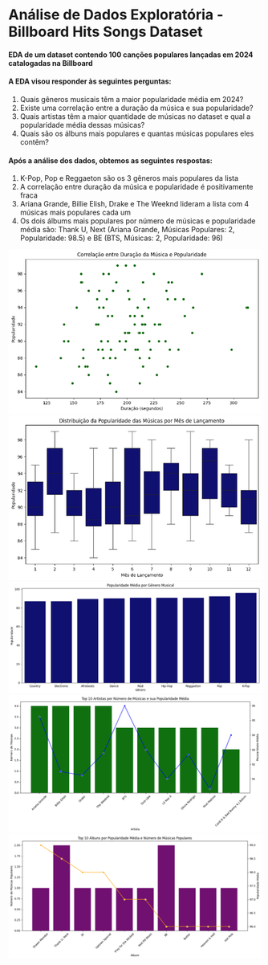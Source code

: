 # Análise de Dados Exploratória - Billboard Hits Songs Dataset

<h4>EDA de um dataset contendo 100 canções populares lançadas em 2024 catalogadas na Billboard</h5>
<h4>A EDA visou responder às seguintes perguntas:</h4>

1. Quais gêneros musicais têm a maior popularidade média em 2024?
2. Existe uma correlação entre a duração da música e sua popularidade?
3. Quais artistas têm a maior quantidade de músicas no dataset e qual a popularidade média dessas músicas?
4. Quais são os álbuns mais populares e quantas músicas populares eles contêm?

<h4>Após a análise dos dados, obtemos as seguintes respostas:</h4>

1. K-Pop, Pop e Reggaeton são os 3 gêneros mais populares da lista
2. A correlação entre duração da música e popularidade é positivamente fraca
3. Ariana Grande, Billie Elish, Drake e The Weeknd lideram a lista com 4 músicas mais populares cada um
4. Os dois álbums mais populares por número de músicas e popularidade média são: Thank U, Next (Ariana Grande, Músicas Populares: 2, Popularidade: 98.5) e BE (BTS, Músicas: 2, Popularidade: 96)


<img src="https://github.com/bigpedrolucas/eda_billboard_songs/blob/master/charts/fig2.png">

<img src="https://github.com/bigpedrolucas/eda_billboard_songs/blob/master/charts/fig3.png">

<img src="https://github.com/bigpedrolucas/eda_billboard_songs/blob/master/charts/fig1.png">

<img src="https://github.com/bigpedrolucas/eda_billboard_songs/blob/master/charts/fig4.png">

<img src="https://github.com/bigpedrolucas/eda_billboard_songs/blob/master/charts/fig5.png">
